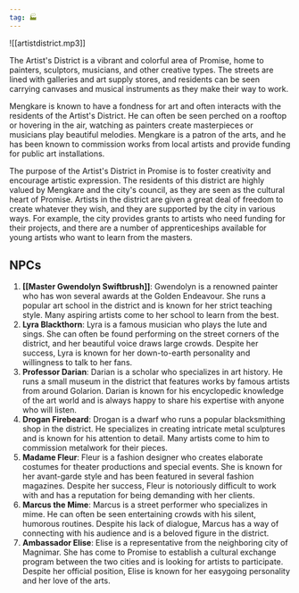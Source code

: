 ```yaml
---
tag: 🏭
---
```

![[artistdistrict.mp3]]

The Artist's District is a vibrant and colorful area of Promise, home to painters, sculptors, musicians, and other creative types. The streets are lined with galleries and art supply stores, and residents can be seen carrying canvases and musical instruments as they make their way to work.

Mengkare is known to have a fondness for art and often interacts with the residents of the Artist's District. He can often be seen perched on a rooftop or hovering in the air, watching as painters create masterpieces or musicians play beautiful melodies. Mengkare is a patron of the arts, and he has been known to commission works from local artists and provide funding for public art installations.

The purpose of the Artist's District in Promise is to foster creativity and encourage artistic expression. The residents of this district are highly valued by Mengkare and the city's council, as they are seen as the cultural heart of Promise. Artists in the district are given a great deal of freedom to create whatever they wish, and they are supported by the city in various ways. For example, the city provides grants to artists who need funding for their projects, and there are a number of apprenticeships available for young artists who want to learn from the masters.

## NPCs

1.  **[[Master Gwendolyn Swiftbrush]]**: Gwendolyn is a renowned painter who has won several awards at the Golden Endeavour. She runs a popular art school in the district and is known for her strict teaching style. Many aspiring artists come to her school to learn from the best.
2.  **Lyra Blackthorn**: Lyra is a famous musician who plays the lute and sings. She can often be found performing on the street corners of the district, and her beautiful voice draws large crowds. Despite her success, Lyra is known for her down-to-earth personality and willingness to talk to her fans.
3.  **Professor Darian**: Darian is a scholar who specializes in art history. He runs a small museum in the district that features works by famous artists from around Golarion. Darian is known for his encyclopedic knowledge of the art world and is always happy to share his expertise with anyone who will listen.
4.  **Drogan Firebeard**: Drogan is a dwarf who runs a popular blacksmithing shop in the district. He specializes in creating intricate metal sculptures and is known for his attention to detail. Many artists come to him to commission metalwork for their pieces.
5.  **Madame Fleur**: Fleur is a fashion designer who creates elaborate costumes for theater productions and special events. She is known for her avant-garde style and has been featured in several fashion magazines. Despite her success, Fleur is notoriously difficult to work with and has a reputation for being demanding with her clients.
6.  **Marcus the Mime**: Marcus is a street performer who specializes in mime. He can often be seen entertaining crowds with his silent, humorous routines. Despite his lack of dialogue, Marcus has a way of connecting with his audience and is a beloved figure in the district.
7.  **Ambassador Elise**: Elise is a representative from the neighboring city of Magnimar. She has come to Promise to establish a cultural exchange program between the two cities and is looking for artists to participate. Despite her official position, Elise is known for her easygoing personality and her love of the arts.